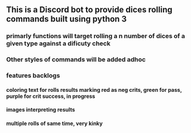 ## This is a Discord bot to provide dices rolling commands built using python 3

### primarly functions will target rolling a n number of dices of a given type against a dificuty check

### Other styles of commands will be added adhoc

### features backlogs

#### coloring text for rolls results marking red as neg crits, green for pass, purple for crit success, in progress

#### images interpreting results

#### multiple rolls of same time, very kinky
